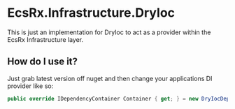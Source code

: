 # EcsRx.Infrastructure.DryIoc

This is just an implementation for DryIoc to act as a provider within the EcsRx Infrastructure layer.

## How do I use it?

Just grab latest version off nuget and then change your applications DI provider like so:
```c#
public override IDependencyContainer Container { get; } = new DryIocDependencyContainer();
```